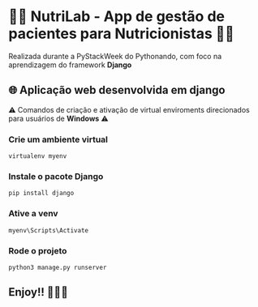 # :woman_health_worker: NutriLab - App de gestão de pacientes para Nutricionistas :man_health_worker:

 Realizada durante a PyStackWeek do Pythonando, com foco na aprendizagem do framework **Django**
 
 ## :globe_with_meridians: Aplicação web desenvolvida em django
 :warning: Comandos de criação e ativação de virtual enviroments direcionados para usuários de **Windows** :warning:
### Crie um ambiente virtual
```
virtualenv myenv 
```
### Instale o pacote Django
```
pip install django
```
### Ative a venv
```
myenv\Scripts\Activate
```
### Rode o projeto
```
python3 manage.py runserver
```
## Enjoy!! :snake::snake::snake:
